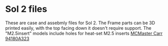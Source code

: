 # Sol 2 files
These are case and assebmly files for Sol 2.
The Frame parts can be 3D printed easily, with the top facing down it doesn't require support. The "M2.5insert" models include holes for heat-set M2.5 inserts [MCMaster Carr 94180A323](https://www.mcmaster.com/94180a323)